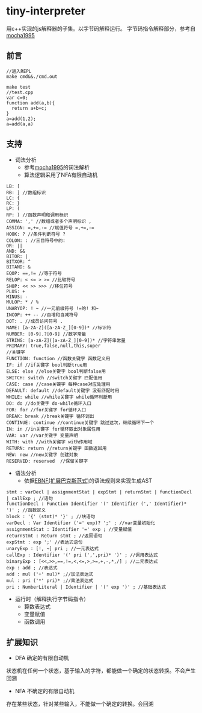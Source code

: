 # tiny-interpreter
用c++实现的js解释器的子集。以字节码解释运行。
字节码指令解释部分，参考自[mocha1995](https://github.com/doodlewind/mocha1995)

## 前言
```
//进入REPL
make cmd&&./cmd.out

make test
//test.cpp
var c=0;
function add(a,b){
  return a+b+c;
}
a=add(1,2);
a=add(a,a)
```

## 支持

- 词法分析
  - 参考[mocha1995](https://github.com/doodlewind/mocha1995)的词法解析
  - 算法逻辑采用了NFA有限自动机
```
LB: [
RB: ] //数组标识
LC: { 
RC: }
LP: ( 
RP: ) //函数声明和调用标识
COMMA: ',' //数组或者多个声明标识 ,
ASSIGN: =,+=,-= //赋值符号 =,+=,-=
HOOK: ? //条件判断符号 ?
COLON: : //三目符号中的:
OR: || 
AND: &&
BITOR: | 
BITXOR: ^
BITAND: &
EQOP: ==,!= //等于符号
RELOP: < <= > >= //比较符号
SHOP: << >> >>> //移位符号
PLUS: +
MINUS: -
MULOP: * / %
UNARYOP: ! ~ //一元前缀符号 !=的! 和~
INCOP: ++ -- //自增和自减符号
DOT: . //成员访问符号 .
NAME: [a-zA-Z]([a-zA-Z_][0-9])* //标识符
NUMBER: [0-9].?[0-9] //数字常量
STRING: [a-zA-Z]([a-zA-Z_][0-9])* //字符串常量
PRIMARY: true,false,null,this,super
//关键字
FUNCTION: function //函数关键字 函数定义用
IF: if //if关键字 bool判断true用
ELSE: else //else关键字 bool判断false用
SWITCH: switch //switch关键字 匹配值用
CASE: case //case关键字 每种case对应处理用
DEFAULT: default //default关键字 没有匹配时用
WHILE: while //while关键字 while循环判断用
DO: do //do关键字 do-while循环入口
FOR: for //for关键字 for循环入口
BREAK: break //break关键字 循环调出
CONTINUE: continue //continue关键字 跳过这次，继续循环下一个
IN: in //in关键字 for循环取出对象属性用
VAR: var //var关键字 变量声明
WITH: with //with关键字 with作用域
RETURN: return //return关键字 函数返回用
NEW: new //new关键字 创建对象
RESERVED: reserved  //保留关键字
```
- 语法分析
  - 依据[EBNF(扩展巴克斯范式)](https://zh.wikipedia.org/wiki/%E6%89%A9%E5%B1%95%E5%B7%B4%E7%A7%91%E6%96%AF%E8%8C%83%E5%BC%8F)的语法规则来实现生成AST
```
stmt : varDecl | assignmentStat | expStmt | returnStmt | functionDecl | callExp ; //语句
functionDecl : Function Identifier '(' Identifier (',' Identifier)* ')' ; //函数定义
block : '{' (stmt)* '}' ; //块语句
varDecl : Var Identifier ('=' exp)? ';' ; //var变量初始化
assignmentStat : Identifier '=' exp ; //变量赋值
returnStmt : Return stmt ; //返回语句
expStmt : exp ';' //表达式语句
unaryExp : [!, ~] pri ; //一元表达式
callExp : Identifier '(' pri (',',pri)* ')' ; //调用表达式
binaryExp : [<<,>>,==,!=,<,<=,>,>=,+,-,*,/] ; //二元表达式
exp : add ; //表达式
add : mul ('+' mul)* ;//加法表达式
mul : pri ('*' pri)* ;//乘法表达式
pri : NumberLiteral | Identifier | '(' exp ')' ; //基础表达式
```
- 运行时（解释执行字节码指令）
  - 算数表达式
  - 变量赋值
  - 函数调用

## 扩展知识
- DFA 确定的有限自动机

状态机在任何一个状态，基于输入的字符，都能做一个确定的状态转换。不会产生回溯

- NFA 不确定的有限自动机

存在某些状态，针对某些输入，不能做一个确定的转换。会回溯
